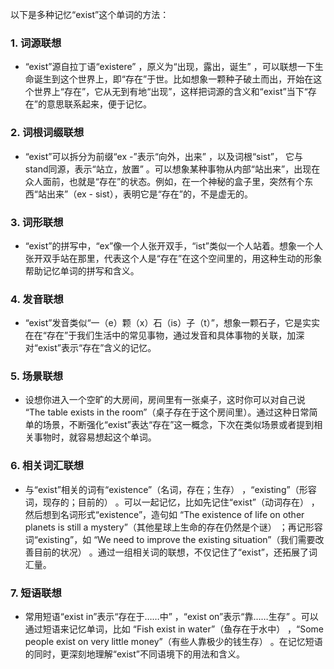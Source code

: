 以下是多种记忆“exist”这个单词的方法：

### 1. 词源联想
 - “exist”源自拉丁语“existere” ，原义为“出现，露出，诞生” ，可以联想一下生命诞生到这个世界上，即“存在”于世。比如想象一颗种子破土而出，开始在这个世界上“存在”，它从无到有地“出现”，这样把词源的含义和“exist”当下“存在”的意思联系起来，便于记忆。

### 2. 词根词缀联想
 - “exist”可以拆分为前缀“ex -”表示“向外，出来” ，以及词根“sist”， 它与stand同源，表示“站立，放置” 。可以想象某种事物从内部“站出来”，出现在众人面前，也就是“存在”的状态。例如，在一个神秘的盒子里，突然有个东西“站出来”（ex - sist），表明它是“存在”的，不是虚无的。

### 3. 词形联想
 - “exist”的拼写中，“ex”像一个人张开双手，“ist”类似一个人站着。想象一个人张开双手站在那里，代表这个人是“存在”在这个空间里的，用这种生动的形象帮助记忆单词的拼写和含义。

### 4. 发音联想
 - “exist”发音类似“一（e）颗（x）石（is）子（t）”，想象一颗石子，它是实实在在“存在”于我们生活中的常见事物，通过发音和具体事物的关联，加深对“exist”表示“存在”含义的记忆。

### 5. 场景联想
 - 设想你进入一个空旷的大房间，房间里有一张桌子，这时你可以对自己说 “The table exists in the room”（桌子存在于这个房间里）。通过这种日常简单的场景，不断强化“exist”表达“存在”这一概念，下次在类似场景或者提到相关事物时，就容易想起这个单词。

### 6. 相关词汇联想
 - 与“exist”相关的词有“existence”（名词，存在；生存） ，“existing”（形容词，现存的；目前的） 。可以一起记忆，比如先记住“exist”（动词存在） ，然后想到名词形式“existence”，造句如 “The existence of life on other planets is still a mystery”（其他星球上生命的存在仍然是个谜） ；再记形容词“existing”，如 “We need to improve the existing situation”（我们需要改善目前的状况） 。通过一组相关词的联想，不仅记住了“exist”，还拓展了词汇量。

### 7. 短语联想
 - 常用短语“exist in”表示“存在于……中” ，“exist on”表示“靠……生存” 。可以通过短语来记忆单词，比如 “Fish exist in water”（鱼存在于水中）  ，“Some people exist on very little money”（有些人靠极少的钱生存） 。在记忆短语的同时，更深刻地理解“exist”不同语境下的用法和含义。 